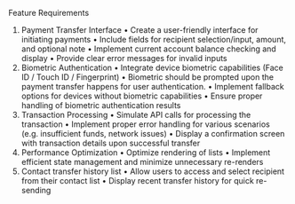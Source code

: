 Feature Requirements
1. Payment Transfer Interface
• Create a user-friendly interface for initiating payments
• Include fields for recipient selection/input, amount, and optional note
• Implement current account balance checking and display
• Provide clear error messages for invalid inputs
2. Biometric Authentication
• Integrate device biometric capabilities (Face ID / Touch ID / Fingerprint)
• Biometric should be prompted upon the payment transfer happens for user
authentication.
• Implement fallback options for devices without biometric capabilities
• Ensure proper handling of biometric authentication results
3. Transaction Processing
• Simulate API calls for processing the transaction
• Implement proper error handling for various scenarios (e.g. insufficient funds,
network issues)
• Display a confirmation screen with transaction details upon successful transfer
4. Performance Optimization
• Optimize rendering of lists
• Implement efficient state management and minimize unnecessary re-renders
5. Contact transfer history list
• Allow users to access and select recipient from their contact list
• Display recent transfer history for quick re-sending